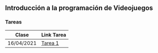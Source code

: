 ## Introducción a la programación de Videojuegos

### Tareas

| Clase  | Link Tarea |
| ------------- | ------------- |
| 16/04/2021  | [Tarea 1](https://itufede.github.io/intropv/)  |